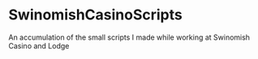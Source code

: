 # SwinomishCasinoScripts
An accumulation of the small scripts I made while working at Swinomish Casino and Lodge
